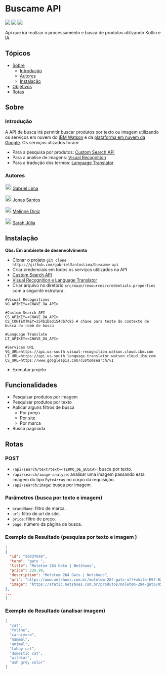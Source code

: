 # Buscame API
<p>
<img src="https://img.shields.io/github/stars/gabrielSantosLima/buscame-api">
<img src="https://img.shields.io/github/forks/gabrielSantosLima/buscame-api">
<img src="https://img.shields.io/github/issues/gabrielSantosLima/buscame-api">
</p>
<p>
  Api que irá realizar o processamento e busca de produtos utilizando Kotlin e IA
</p>

## Tópicos
- <a href="#sobre">Sobre</a>
  - <a href="#introdução">Introdução</a>
  - <a href="#autores">Autores</a>
  - <a href="#instalação">Instalação</a>
- <a href="#funcionalidades">Objetivos</a>
- <a href="#rotas">Rotas</a>

## Sobre
### Introdução
A API de busca irá permitir buscar produtos por texto ou imagem utilizando os serviços em nuvem do [IBM Watson](https://cloud.ibm.com/) e da [plataforma em nuvem da Google](https://console.cloud.google.com/?hl=pt-BR). Os serviços utizados foram:
- Para a pesquisa por produtos: [Custom Search API](https://developers.google.com/custom-search/v1/overview)
- Para a análise de imagens: [Visual Recognition](https://www.ibm.com/br-pt/cloud/watson-visual-recognition)
- Para a tradução dos termos: [Language Translator](https://www.ibm.com/watson/services/language-translator/)

### Autores
<p>
  <img src="https://github.com/gabrielSantosLima.png" width=20 alt="Gabriel Lima">
  <a href="">Gabriel Lima</a>
</p>
<p>
  <img src="https://github.com/jonasjss.png" width=20 alt="Jonas Santos">
  <a href="">Jonas Santos</a>
</p>
<p>
  <img src="https://github.com/melinnediniz.png" width=20 alt="Melinne Diniz">
  <a href="">Melinne Diniz</a>
</p>
<p>
  <img src="https://github.com/sarahj315.png" width=20 alt="Sarah Júlia">
  <a href="">Sarah Júlia</a>
</p>

## Instalação

**Obs: Em ambiente de desenvolvimento**

- Clonar o projeto `git clone https://github.com/gabrielSantosLima/buscame-api`
- Criar credenciais em todos os serviços utilizados na API
 - [Custom Search API](https://cloud.google.com/docs/authentication/api-keys?hl=pt-BR&visit_id=637441536431321652-2520210197&rd=1)
 - [Visual Recognition e Language Translator](https://cloud.ibm.com/docs/watson?topic=watson-iam)
- Criar arquivo no diretório `src/main/resources/credentials.properties` com a seguinte estrutura:
```
#Visual Recognitions
VG_APIKEY=<CHAVE_DA_API>

#Custom Search API
CS_APIKEY=<CHAVE_DA_API>
CS_CONTEXTKEY=254b1bad154db7c85 # chave para teste do contexto de busca do robô de busca

#Language Translate
LT_APIKEY=<CHAVE_DA_API>

#Services URL
VG_URL=https://api.us-south.visual-recognition.watson.cloud.ibm.com
LT_URL=https://api.us-south.language-translator.watson.cloud.ibm.com
CS_URL=https://www.googleapis.com/customsearch/v1
```
- Executar projeto

## Funcionalidades
- Pesquisar produtos por imagem
- Pesquisar produtos por texto
- Aplicar alguns filtros de busca
  - Por preço
  - Por site
  - Por marca
- Busca paginada

## Rotas
### POST
- `/api/search/text?text=<TERMO_DE_BUSCA>`: busca por texto.
- `/api/search/image-analyse`: analisar uma imagem passando esta imagem do tipo `ByteArray` no corpo da requisição.
- `/api/search/image`: busca por imagem.

### Parâmetros (busca por texto e imagem)
- `brandName`: filtro de marca.
- `url`: filtro de url de site.
- `price`: filtro de preço.
- `page`: número da página de busca.

### Exemplo de Resultado (pesquisa por texto e imagem )
```json
[
{
  "id": "30337640",
  "term": "gato ",
  "title": "Moletom 284 Gato | Netshoes",
  "price": 229.99,
  "description": "Moletom 284 Gato | Netshoes",
  "url": "https://www.netshoes.com.br/moletom-284-gato-off+white-E97-0265-205",
  "image": "https://static.netshoes.com.br/produtos/moletom-284-gato/05/E97-0265-205/E97-0265-205_zoom1.jpg?ims=544x"
},
...
]
```

### Exemplo de Resultado (analisar imagem)
```json
[
  "cat",
  "feline",
  "carnivore",
  "mammal",
  "animal",
  "tabby cat",
  "domestic cat",
  "wildcat",
  "ash grey color"
]
```
